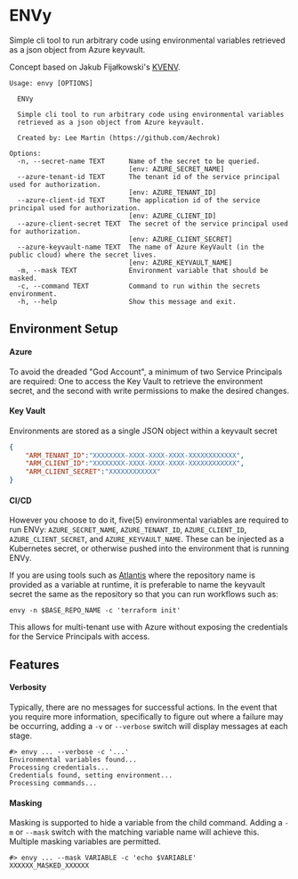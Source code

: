 ENVy
=====

Simple cli tool to run arbitrary code using environmental variables retrieved as a json object from Azure keyvault.

Concept based on Jakub Fijałkowski's [KVENV](https://github.com/jakubfijalkowski/kvenv).

```
Usage: envy [OPTIONS]

  ENVy

  Simple cli tool to run arbitrary code using environmental variables
  retrieved as a json object from Azure keyvault.

  Created by: Lee Martin (https://github.com/Aechrok)

Options:
  -n, --secret-name TEXT      Name of the secret to be queried.
                              [env: AZURE_SECRET_NAME]
  --azure-tenant-id TEXT      The tenant id of the service principal used for authorization.
                              [env: AZURE_TENANT_ID]
  --azure-client-id TEXT      The application id of the service principal used for authorization.
                              [env: AZURE_CLIENT_ID]
  --azure-client-secret TEXT  The secret of the service principal used for authorization.
                              [env: AZURE_CLIENT_SECRET]
  --azure-keyvault-name TEXT  The name of Azure KeyVault (in the public cloud) where the secret lives.
                              [env: AZURE_KEYVAULT_NAME]
  -m, --mask TEXT             Environment variable that should be masked.
  -c, --command TEXT          Command to run within the secrets environment.
  -h, --help                  Show this message and exit.
  ```

## Environment Setup
#### Azure
To avoid the dreaded "God Account", a minimum of two Service Principals are required: One to access the Key Vault to retrieve the environment secret, and the second with write permissions to make the desired changes.

#### Key Vault
Environments are stored as a single JSON object within a keyvault secret

```json
{
    "ARM_TENANT_ID":"XXXXXXXX-XXXX-XXXX-XXXX-XXXXXXXXXXXX",
    "ARM_CLIENT_ID":"XXXXXXXX-XXXX-XXXX-XXXX-XXXXXXXXXXXX",
    "ARM_CLIENT_SECRET":"XXXXXXXXXXXX"
}
```

#### CI/CD
However you choose to do it, five(5) environmental variables are required to run ENVy: `AZURE_SECRET_NAME`, `AZURE_TENANT_ID`, `AZURE_CLIENT_ID`, `AZURE_CLIENT_SECRET`, and `AZURE_KEYVAULT_NAME`. These can be injected as a Kubernetes secret, or otherwise pushed into the environment that is running ENVy.

If you are using tools such as [Atlantis](https://www.runatlantis.io/) where the repository name is provided as a variable at runtime, it is preferable to name the keyvault secret the same as the repository so that you can run workflows such as:

```shell
envy -n $BASE_REPO_NAME -c 'terraform init'
```

This allows for multi-tenant use with Azure without exposing the credentials for the Service Principals with access.

## Features
#### Verbosity
Typically, there are no messages for successful actions. In the event that you require more information, specifically to figure out where a failure may be occurring, adding a `-v` or `--verbose` switch will display messages at each stage.

```shell
#> envy ... --verbose -c '...'
Environmental variables found...
Processing credentials...
Credentials found, setting environment...
Processing commands...
```

#### Masking
Masking is supported to hide a variable from the child command. Adding a `-m` or `--mask` switch with the matching variable name will achieve this. Multiple masking variables are permitted.

```shell
#> envy ... --mask VARIABLE -c 'echo $VARIABLE'
XXXXXX_MASKED_XXXXXX
```
